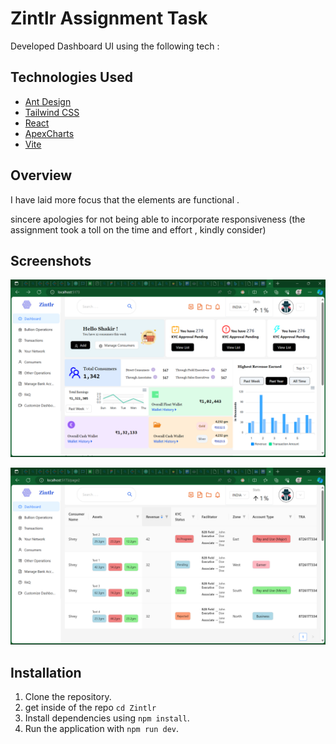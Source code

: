 # Zintlr Assignment Task 

Developed Dashboard UI using the following tech :

## Technologies Used

- [Ant Design](https://ant.design/)
- [Tailwind CSS](https://tailwindcss.com/)
- [React](https://reactjs.org/)
- [ApexCharts](https://apexcharts.com/)
- [Vite](https://vitejs.dev/)

## Overview

I have laid more focus that the elements are functional . 

sincere apologies for not being able to incorporate responsiveness (the assignment took a toll on the time and effort , kindly consider) 

## Screenshots
![Alt text](<Screenshot (15).png>)

![Alt text](<Screenshot (16).png>)



## Installation

1. Clone the repository.
2. get inside of the repo `cd Zintlr`
2. Install dependencies using `npm install`.
3. Run the application with `npm run dev`.

